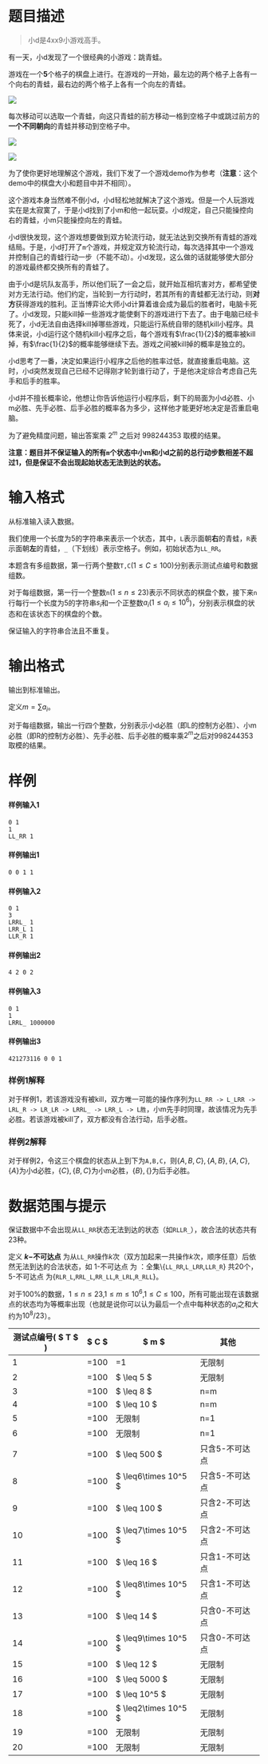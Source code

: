 
# 题目描述

> 小d是4xx9小游戏高手。

有一天，小d发现了一个很经典的小游戏：跳青蛙。

游戏在一个**5**个格子的棋盘上进行。在游戏的一开始，最左边的两个格子上各有一个向右的青蛙，最右边的两个格子上各有一个向左的青蛙。

![](/source/loj/2327/img/aHR0cHM6Ly9pLmxvbGkubmV0LzIwMTcvMTIvMTQvNWEzMjYyMjUwOGVhOS5wbmc=.png)<!-- <img src="/source/loj/2327/img/aHR0cHM6Ly9pLmxvbGkubmV0LzIwMTcvMTIvMTQvNWEzMjYyMjUwOGVhOS5wbmc=.png" alt="img"align="middle"width="50.0%"/>-->

每次移动可以选取一个青蛙，向这只青蛙的前方移动一格到空格子中或跳过前方的**一个不同朝向**的青蛙并移动到空格子中。

 ![](/source/loj/2327/img/aHR0cHM6Ly9pLmxvbGkubmV0LzIwMTcvMTIvMTQvNWEzMjYyMjUwY2EwNy5wbmc=.png)<!--<img src="/source/loj/2327/img/aHR0cHM6Ly9pLmxvbGkubmV0LzIwMTcvMTIvMTQvNWEzMjYyMjUwY2EwNy5wbmc=.png" alt="img"align="middle"width="50.0%"/> -->

![](/source/loj/2327/img/aHR0cHM6Ly9pLmxvbGkubmV0LzIwMTcvMTIvMTQvNWEzMjYyMjUwZTM4YS5wbmc=.png) <!--<img src="/source/loj/2327/img/aHR0cHM6Ly9pLmxvbGkubmV0LzIwMTcvMTIvMTQvNWEzMjYyMjUwZTM4YS5wbmc=.png" alt="img"align="middle"width="50.0%"/> -->

为了使你更好地理解这个游戏，我们下发了一个游戏demo作为参考（**注意**：这个demo中的棋盘大小和题目中并不相同）。

这个游戏本身当然难不倒小d，小d轻松地就解决了这个游戏。但是一个人玩游戏实在是太寂寞了，于是小d找到了小m和他一起玩耍。小d规定，自己只能操控向右的青蛙，小m只能操控向左的青蛙。

小d很快发现，这个游戏想要做到双方轮流行动，就无法达到交换所有青蛙的游戏结局。于是，小d打开了`m`个游戏，并规定双方轮流行动，每次选择其中一个游戏并控制自己的青蛙行动一步（不能不动）。小d发现，这么做的话就能够使大部分的游戏最终都交换所有的青蛙了。

由于小d是坑队友高手，所以他们玩了一会之后，就开始互相坑害对方，都希望使对方无法行动。他们约定，当轮到一方行动时，若其所有的青蛙都无法行动，则**对方**获得游戏的胜利。正当博弈论大师小d计算着谁会成为最后的胜者时，电脑卡死了。小d发现，只能kill掉一些游戏才能使剩下的游戏进行下去了。由于电脑已经卡死了，小d无法自由选择kill掉哪些游戏，只能运行系统自带的随机kill小程序。具体来说，小d运行这个随机kill小程序之后，每个游戏有$\frac{1}{2}$的概率被kill掉，有$\frac{1}{2}$的概率能够继续下去。游戏之间被kill掉的概率是独立的。

小d思考了一番，决定如果运行小程序之后他的胜率过低，就直接重启电脑。这时，小d突然发现自己已经不记得刚才轮到谁行动了，于是他决定综合考虑自己先手和后手的胜率。

小d并不擅长概率论，他想让你告诉他运行小程序后，剩下的局面为小d必胜、小m必胜、先手必胜、后手必胜的概率各为多少，这样他才能更好地决定是否重启电脑。

为了避免精度问题，输出答案乘 $2^m$ 之后对 $998244353$ 取模的结果。

**注意：题目并不保证输入的所有`m`个状态中小m和小d之前的总行动步数相差不超过1，但是保证不会出现起始状态无法到达的状态。**


# 输入格式

从标准输入读入数据。

我们使用一个长度为5的字符串来表示一个状态，其中，`L`表示面朝**右**的青蛙，`R`表示面朝**左**的青蛙，`_`（下划线）表示空格子。例如，初始状态为`LL_RR`。

本题含有多组数据，第一行两个整数`T,C`($1\leq C\leq 100$)分别表示测试点编号和数据组数。

对于每组数据，第一行一个整数`n`($1\leq n\leq 23$)表示不同状态的棋盘个数，接下来`n`行每行一个长度为5的字符串$s_i$和一个正整数$a_i$($1\leq a_i\leq 10^6$)，分别表示棋盘的状态和在该状态下的棋盘的个数。

保证输入的字符串合法且不重复。


# 输出格式

输出到标准输出。

定义$m=\sum a_i$。

对于每组数据，输出一行四个整数，分别表示小d必胜（即L的控制方必胜）、小m必胜（即R的控制方必胜）、先手必胜、后手必胜的概率乘$2^m$之后对$998244353$取模的结果。


# 样例

#### 样例输入1

```plain
0 1
1
LL_RR 1

```



#### 样例输出1

```plain
0 0 1 1

```


#### 样例输入2

```plain
0 1
3
LRRL_ 1
LRR_L 1
LLR_R 1

```



#### 样例输出2

```plain
4 2 0 2

```






#### 样例输入3

```plain
0 1
1
LRRL_ 1000000

```



#### 样例输出3

```plain
421273116 0 0 1

```


### 样例1解释

对于样例1，若该游戏没有被kill，双方唯一可能的操作序列为`LL_RR -> L_LRR -> LRL_R -> LR_LR -> LRRL_ -> LRR_L -> L胜`，小m先手时同理，故该情况为先手必胜。若该游戏被kill了，双方都没有合法行动，后手必胜。

### 样例2解释

对于样例2，令这三个棋盘的状态从上到下为`A,B,C`，则$\{A,B,C\},\{A,B\},\{A,C\},\{A\}$为小d必胜，$\{C\},\{B,C\}$为小m必胜，$\{B\},\{\}$为后手必胜。


# 数据范围与提示

保证数据中不会出现从`LL_RR`状态无法到达的状态（如`RLLR_`），故合法的状态共有23种。

定义 **$k-$不可达点** 为从`LL_RR`操作$k$次（双方加起来一共操作$k$次，顺序任意）后依然无法到达的合法状态，如 1-不可达点 为 ：全集$\setminus${`LL_RR`,`L_LRR`,`LLR_R`} 共20个， 5-不可达点 为{`RLR_L`,`RRL_L`,`RR_LL`,`R_LRL`,`R_RLL`}。

对于100%的数据，$1\leq n\leq 23$,$1\leq m\leq 10^6$,$1\leq C\leq 100$，所有可能出现在该数据点的状态均为等概率出现（也就是说你可以认为最后一个点中每种状态的$a_i$之和大约为$10^8/23$）。

 <!-- BEGIN: Migrated markdown table -->

| 测试点编号( $ T $ ) | $ C $ | $ m $ | 其他 |
|-|-|-|-|
| 1 | =100 | =1 | 无限制 |
| 2 | =100 | $ \leq 5 $ | 无限制 |
| 3 | =100 | $ \leq 8 $ | n=m |
| 4 | =100 | $ \leq 10 $ | n=m |
| 5 | =100 | 无限制 | n=1 |
| 6 | =100 | 无限制 | n=1 |
| 7 | =100 | $ \leq 500 $ | 只含5-不可达点 |
| 8 | =100 | $ \leq6\times 10^5 $ | 只含5-不可达点 |
| 9 | =100 | $ \leq 100 $ | 只含2-不可达点 |
| 10 | =100 | $ \leq7\times 10^5 $ | 只含2-不可达点 |
| 11 | =100 | $ \leq 16 $ | 只含1-不可达点 |
| 12 | =100 | $ \leq8\times 10^5 $ | 只含1-不可达点 |
| 13 | =100 | $ \leq 14 $ | 只含0-不可达点 |
| 14 | =100 | $ \leq9\times 10^5 $ | 只含0-不可达点 |
| 15 | =100 | $ \leq 12 $ | 无限制 |
| 16 | =100 | $ \leq 5000 $ | 无限制 |
| 17 | =100 | $ \leq 10^5 $ | 无限制 |
| 18 | =100 | $ \leq2\times 10^5 $ | 无限制 |
| 19 | =100 | 无限制 | 无限制 |
| 20 | =100 | 无限制 | 无限制 |

<!-- Migrated from original HTML table:
<table><thead><tr><th rowspan="1">测试点编号( $ T $ )</th><th rowspan="1"> $ C $ </th><th rowspan="1"> $ m $ </th><th rowspan="1">其他</th></tr></thead><tbody><tr><td rowspan="1">1</td><td rowspan="1">=100</td><td rowspan="1">=1</td><td rowspan="1">无限制</td></tr><tr><td rowspan="1">2</td><td rowspan="1">=100</td><td rowspan="1"> $ \leq 5 $ </td><td rowspan="1">无限制</td></tr><tr><td rowspan="1">3</td><td rowspan="1">=100</td><td rowspan="1"> $ \leq 8 $ </td><td rowspan="1">n=m</td></tr><tr><td rowspan="1">4</td><td rowspan="1">=100</td><td rowspan="1"> $ \leq 10 $ </td><td rowspan="1">n=m</td></tr><tr><td rowspan="1">5</td><td rowspan="1">=100</td><td rowspan="1">无限制</td><td rowspan="1">n=1</td></tr><tr><td rowspan="1">6</td><td rowspan="1">=100</td><td rowspan="1">无限制</td><td rowspan="1">n=1</td></tr><tr><td rowspan="1">7</td><td rowspan="1">=100</td><td rowspan="1"> $ \leq 500 $ </td><td rowspan="1">只含5-不可达点</td></tr><tr><td rowspan="1">8</td><td rowspan="1">=100</td><td rowspan="1"> $ \leq6\times 10^5 $ </td><td rowspan="1">只含5-不可达点</td></tr><tr><td rowspan="1">9</td><td rowspan="1">=100</td><td rowspan="1"> $ \leq 100 $ </td><td rowspan="1">只含2-不可达点</td></tr><tr><td rowspan="1">10</td><td rowspan="1">=100</td><td rowspan="1"> $ \leq7\times 10^5 $ </td><td rowspan="1">只含2-不可达点</td></tr><tr><td rowspan="1">11</td><td rowspan="1">=100</td><td rowspan="1"> $ \leq 16 $ </td><td rowspan="1">只含1-不可达点</td></tr><tr><td rowspan="1">12</td><td rowspan="1">=100</td><td rowspan="1"> $ \leq8\times 10^5 $ </td><td rowspan="1">只含1-不可达点</td></tr><tr><td rowspan="1">13</td><td rowspan="1">=100</td><td rowspan="1"> $ \leq 14 $ </td><td rowspan="1">只含0-不可达点</td></tr><tr><td rowspan="1">14</td><td rowspan="1">=100</td><td rowspan="1"> $ \leq9\times 10^5 $ </td><td rowspan="1">只含0-不可达点</td></tr><tr><td rowspan="1">15</td><td rowspan="1">=100</td><td rowspan="1"> $ \leq 12 $ </td><td rowspan="1">无限制</td></tr><tr><td rowspan="1">16</td><td rowspan="1">=100</td><td rowspan="1"> $ \leq 5000 $ </td><td rowspan="1">无限制</td></tr><tr><td rowspan="1">17</td><td rowspan="1">=100</td><td rowspan="1"> $ \leq 10^5 $ </td><td rowspan="1">无限制</td></tr><tr><td rowspan="1">18</td><td rowspan="1">=100</td><td rowspan="1"> $ \leq2\times 10^5 $ </td><td rowspan="1">无限制</td></tr><tr><td rowspan="1">19</td><td rowspan="1">=100</td><td rowspan="1">无限制</td><td rowspan="1">无限制</td></tr><tr><td rowspan="1">20</td><td rowspan="1">=100</td><td rowspan="1">无限制</td><td rowspan="1">无限制</td></tr></tbody></table>
-->

<!-- END: Migrated markdown table --> 

